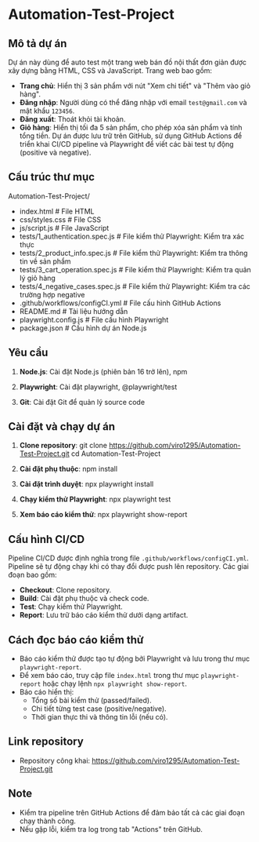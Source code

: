 # Automation-Test-Project

## Mô tả dự án
Dự án này dùng để auto test một trang web bán đồ nội thất đơn giản được xây dựng bằng HTML, CSS và JavaScript. Trang web bao gồm:
- **Trang chủ**: Hiển thị 3 sản phẩm với nút "Xem chi tiết" và "Thêm vào giỏ hàng".
- **Đăng nhập**: Người dùng có thể đăng nhập với email `test@gmail.com` và mật khẩu `123456`.
- **Đăng xuất**: Thoát khỏi tài khoản.
- **Giỏ hàng**: Hiển thị tối đa 5 sản phẩm, cho phép xóa sản phẩm và tính tổng tiền.
Dự án được lưu trữ trên GitHub, sử dụng GitHub Actions để triển khai CI/CD pipeline và Playwright để viết các bài test tự động (positive và negative).

## Cấu trúc thư mục
Automation-Test-Project/
- index.html                         # File HTML
- css/styles.css                     # File CSS
- js/script.js                       # File JavaScript
- tests/1_authentication.spec.js     # File kiểm thử Playwright: Kiểm tra xác thực
- tests/2_product_info.spec.js       # File kiểm thử Playwright: Kiểm tra thông tin về sản phẩm
- tests/3_cart_operation.spec.js     # File kiểm thử Playwright: Kiểm tra quản lý giỏ hàng
- tests/4_negative_cases.spec.js     # File kiểm thử Playwright: Kiểm tra các trường hợp negative
- .github/workflows/configCI.yml     # File cấu hình GitHub Actions
- README.md                          # Tài liệu hướng dẫn
- playwright.config.js               # File cấu hình Playwright
- package.json                       # Cấu hình dự án Node.js


## Yêu cầu
1. **Node.js**: Cài đặt Node.js (phiên bản 16 trở lên), npm

2. **Playwright**: Cài đặt playwright, @playwright/test

3. **Git**: Cài đặt Git để quản lý source code


## Cài đặt và chạy dự án
1. **Clone repository**:
   git clone https://github.com/viro1295/Automation-Test-Project.git
   cd Automation-Test-Project

2. **Cài đặt phụ thuộc**:
   npm install

3. **Cài đặt trình duyệt**:
   npx playwright install

4. **Chạy kiểm thử Playwright**:
   npx playwright test

5. **Xem báo cáo kiểm thử**:
   npx playwright show-report


## Cấu hình CI/CD
Pipeline CI/CD được định nghĩa trong file `.github/workflows/configCI.yml`. Pipeline sẽ tự động chạy khi có thay đổi được push lên repository. Các giai đoạn bao gồm:
- **Checkout**: Clone repository.
- **Build**: Cài đặt phụ thuộc và check code.
- **Test**: Chạy kiểm thử Playwright.
- **Report**: Lưu trữ báo cáo kiểm thử dưới dạng artifact.

## Cách đọc báo cáo kiểm thử
- Báo cáo kiểm thử được tạo tự động bởi Playwright và lưu trong thư mục `playwright-report`.
- Để xem báo cáo, truy cập file `index.html` trong thư mục `playwright-report` hoặc chạy lệnh `npx playwright show-report`.
- Báo cáo hiển thị:
  - Tổng số bài kiểm thử (passed/failed).
  - Chi tiết từng test case (positive/negative).
  - Thời gian thực thi và thông tin lỗi (nếu có).

## Link repository
- Repository công khai: https://github.com/viro1295/Automation-Test-Project.git

## Note
- Kiểm tra pipeline trên GitHub Actions để đảm bảo tất cả các giai đoạn chạy thành công.
- Nếu gặp lỗi, kiểm tra log trong tab "Actions" trên GitHub.